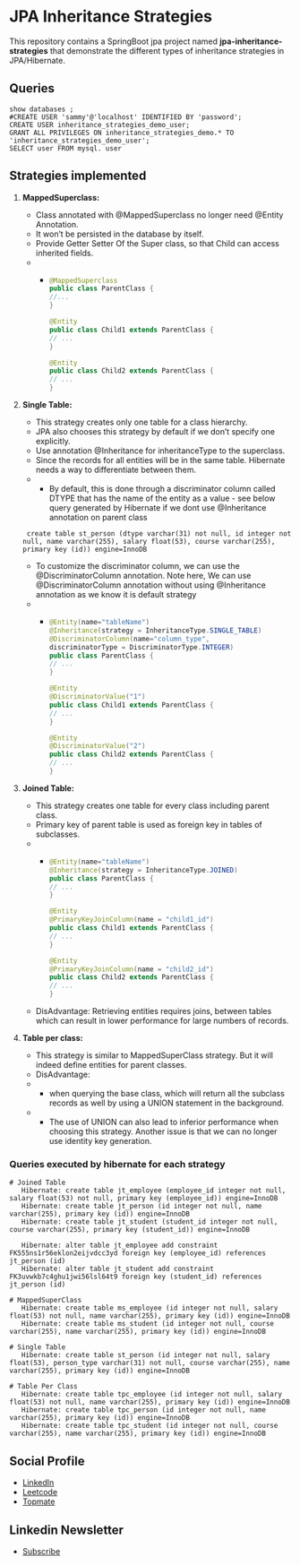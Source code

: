 # JPA Inheritance Strategies

This repository contains a SpringBoot jpa project named **jpa-inheritance-strategies** that demonstrate the different types of inheritance strategies in JPA/Hibernate.

## Queries
```mysql
show databases ;
#CREATE USER 'sammy'@'localhost' IDENTIFIED BY 'password';
CREATE USER inheritance_strategies_demo_user;
GRANT ALL PRIVILEGES ON inheritance_strategies_demo.* TO 'inheritance_strategies_demo_user';
SELECT user FROM mysql. user
```
## Strategies implemented
1. **MappedSuperclass:**
   - Class annotated with @MappedSuperclass no longer need @Entity Annotation.
   - It won’t be persisted in the database by itself.
   - Provide Getter Setter Of the Super class, so that Child can access inherited fields.
   - - ```Java
       @MappedSuperclass
       public class ParentClass {
       //...
       }

       @Entity
       public class Child1 extends ParentClass {
       // ...
       }

       @Entity
       public class Child2 extends ParentClass {
       // ...
       }
       ```
3. **Single Table:**
   - This strategy creates only one table for a class hierarchy.
   - JPA also chooses this strategy by default if we don’t specify one explicitly.
   - Use annotation @Inheritance for inheritanceType to the superclass.
   - Since the records for all entities will be in the same table.  Hibernate needs a way to differentiate between them.
   - - By default, this is done through a discriminator column called DTYPE that has the name of the entity as a value - see below query generated by Hibernate if we dont use @Inheritance annotation on parent class
   ```mysql
    create table st_person (dtype varchar(31) not null, id integer not null, name varchar(255), salary float(53), course varchar(255), primary key (id)) engine=InnoDB
   ```
   - To customize the discriminator column, we can use the @DiscriminatorColumn annotation. Note here, We can use @DiscriminatorColumn annotation without using @Inheritance annotation as we know it is default strategy
   - - ```Java
       @Entity(name="tableName")
       @Inheritance(strategy = InheritanceType.SINGLE_TABLE)
       @DiscriminatorColumn(name="column_type",
       discriminatorType = DiscriminatorType.INTEGER)
       public class ParentClass {
       // ...
       }

       @Entity
       @DiscriminatorValue("1")
       public class Child1 extends ParentClass {
       // ...
       }

       @Entity
       @DiscriminatorValue("2")
       public class Child2 extends ParentClass {
       // ...
       }
       ```
3. **Joined Table:**
   - This strategy creates one table for every class including parent class.
   - Primary key of parent table is used as foreign key in tables of subclasses.
   - - ```Java 
       @Entity(name="tableName")
       @Inheritance(strategy = InheritanceType.JOINED)
       public class ParentClass {
       // ...
       }

       @Entity
       @PrimaryKeyJoinColumn(name = "child1_id")
       public class Child1 extends ParentClass {
       // ...
       }

       @Entity
       @PrimaryKeyJoinColumn(name = "child2_id")
       public class Child2 extends ParentClass {
       // ...
       }
       ```
   - DisAdvantage: Retrieving entities requires joins,  between tables which can result in lower performance for large numbers of records.

4. **Table per class:**
   - This strategy is similar to MappedSuperClass strategy. But it will indeed define entities for parent classes.
   - DisAdvantage:
   - - when querying the base class, which will return all the subclass records as well by using a UNION statement in the background.
   - - The use of UNION can also lead to inferior performance when choosing this strategy. Another issue is that we can no longer use identity key generation.

### Queries executed by hibernate for each strategy
```mysql
# Joined Table
   Hibernate: create table jt_employee (employee_id integer not null, salary float(53) not null, primary key (employee_id)) engine=InnoDB
   Hibernate: create table jt_person (id integer not null, name varchar(255), primary key (id)) engine=InnoDB
   Hibernate: create table jt_student (student_id integer not null, course varchar(255), primary key (student_id)) engine=InnoDB

   Hibernate: alter table jt_employee add constraint FK555ns1r56eklon2eijvdcc3yd foreign key (employee_id) references jt_person (id)
   Hibernate: alter table jt_student add constraint FK3uvwkb7c4ghu1jwi56lsl64t9 foreign key (student_id) references jt_person (id)

# MappedSuperClass
   Hibernate: create table ms_employee (id integer not null, salary float(53) not null, name varchar(255), primary key (id)) engine=InnoDB
   Hibernate: create table ms_student (id integer not null, course varchar(255), name varchar(255), primary key (id)) engine=InnoDB

# Single Table
   Hibernate: create table st_person (id integer not null, salary float(53), person_type varchar(31) not null, course varchar(255), name varchar(255), primary key (id)) engine=InnoDB

# Table Per Class
   Hibernate: create table tpc_employee (id integer not null, salary float(53) not null, name varchar(255), primary key (id)) engine=InnoDB
   Hibernate: create table tpc_person (id integer not null, name varchar(255), primary key (id)) engine=InnoDB
   Hibernate: create table tpc_student (id integer not null, course varchar(255), name varchar(255), primary key (id)) engine=InnoDB
  ```

## Social Profile
- [LinkedIn](https://www.linkedin.com/in/ashwanicse/)
- [Leetcode](https://leetcode.com/ashwani__kumar/)
- [Topmate](https://topmate.io/ashwanikumar)
## Linkedin Newsletter
- [Subscribe](https://www.linkedin.com/newsletters/7084124970443767808/)
